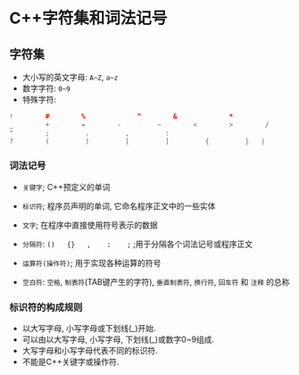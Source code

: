 # C++字符集和词法记号

## 字符集

+ 大小写的英文字母: `A~Z`, `a~z`
+ 数字字符: `0~9`
+ 特殊字符:

```cpp
!        #        %             ^        &             *
_        +        =        -         ~        <        >        /        \          "
"        ;         .         ,         :
?        (         )         [         ]         {         }   |
```

### 词法记号

+ `关键字`; C++预定义的单词
+ `标识符`; 程序员声明的单词, 它命名程序正文中的一些实体
+ `文字`; 在程序中直接使用符号表示的数据
+ `分隔符`: `()   {}   ,    :    ;` ;用于分隔各个词法记号或程序正文

+ `运算符(操作符)`; 用于实现各种运算的符号
+ `空白符`: `空格`, `制表符`(TAB键产生的字符), `垂直制表符`, `换行符`, `回车符` 和 `注释` 的总称

### 标识符的构成规则

+ 以大写字母, 小写字母或下划线(_)开始.
+ 可以由以大写字母, 小写字母, 下划线(_)或数字0~9组成.
+ 大写字母和小写字母代表不同的标识符.
+ 不能是C++关键字或操作符.

